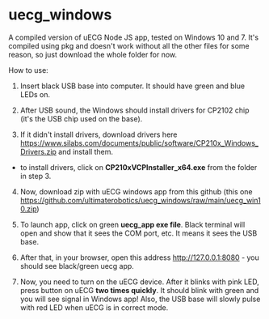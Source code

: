 # uecg_windows
A compiled version of uECG Node JS app, tested on Windows 10 and 7.
It's compiled using pkg and doesn't work without all the other files for some reason, so just download the whole folder for now.

How to use:

1. Insert black USB base into computer. It should have green and blue LEDs on.

2. After USB sound, the Windows should install drivers for CP2102 chip (it's the USB chip used on the base).

3. If it didn't install drivers, download drivers here https://www.silabs.com/documents/public/software/CP210x_Windows_Drivers.zip and install them.
 - to install drivers, click on **CP210xVCPInstaller_x64.exe** from the folder in step 3.
 
4. Now, download zip with uECG windows app from this github (this one https://github.com/ultimaterobotics/uecg_windows/raw/main/uecg_win10.zip)

5. To launch app, click on green **uecg_app exe file**. Black terminal will open and show that it sees the COM port, etc. It means it sees the USB base.

6. After that, in your browser, open this address http://127.0.0.1:8080 - you should see black/green uecg app.

7. Now, you need to turn on the uECG device. After it blinks with pink LED, press button on uECG **two times quickly**. It should blink with green and you will see signal in Windows app! Also, the USB base will slowly pulse with red LED when uECG is in correct mode.
